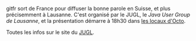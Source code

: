 <!-- 
.. link: 
.. description: 
.. tags: gitfr, atelier
.. date: 2012/03/30 09:40:00
.. title: Présentation Git le 12/04 à Lausanne
.. slug: presentation-git-le-12-04-a-lausanne
-->

gitfr sort de France pour diffuser la bonne parole en Suisse, et plus
précisemment à Lausanne. C'est organisé par le JUGL, le *Java User Group de
Lausanne*, et la présentation démarre à 18h30 dans [les locaux
d'Octo](http://jugl.myxwiki.org/xwiki/bin/view/Main/OCTOLausanne).

Toutes les infos sur le site du [JUGL](http://jugl.myxwiki.org/xwiki/bin/view/Main/WebHome).
